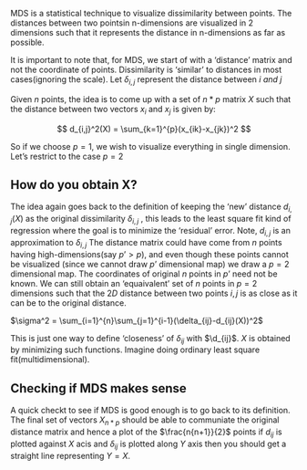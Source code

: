 MDS is a statistical technique to visualize dissimilarity
between points. The distances between two pointsin n-dimensions 
are visualized in 2 dimensions such that it represents
the distance in n-dimensions as far as possible.

It is important to note that, for MDS, we start of with a ‘distance’ matrix
and not the coordinate of points. Dissimilarity is ‘similar’ to distances in most cases(ignoring the scale).
Let $\delta_{i,j}$ represent the distance between $i\ and\ j$

Given $n$ points, the idea is to come up with a set of $n * p$ matrix $X$
such that the distance between two vectors $x_i$ and $x_j$ is given by:


$$
d_{i,j}^2(X) = \sum_{k=1}^{p}(x_{ik}-x_{jk})^2
$$

So if we choose $p=1$, we wish to visualize everything in single dimension.
Let’s restrict to the case $p=2$

## How do you obtain X?

The idea again goes back to the definition of keeping the ‘new’ distance $d_{i,j}(X)$
as the original dissimilarity $\delta_{i,j}$ , this leads to the least square fit kind of regression
where the goal is to minimize the ‘residual’ error. Note, $d_{i,j}$ is an approximation to $\delta_{i,j}$
 The distance matrix could have come from $n$ points having high-dimensions(say $p’>p$), and even though
 these points cannot be visualized (since we cannot draw $p’$ dimensional map) we draw a $p=2$ dimensional map.
The coordinates of original $n$ points in $p’$ need not be known. We can still obtain an ‘equaivalent’
set of $n$ points in $p=2$ dimensions such that the $2D$ distance between two points $i,j$ is 
as close as it can be to the original distance.

$\sigma^2 = \sum_{i=1}^{n}\sum_{j=1}^{i-1}(\delta_{ij}-d_{ij}(X))^2$

This is just one way to define ‘closeness’ of $\delta_{ij}$ with $\d_{ij}$.
$X$ is obtained by minimizing such functions. Imagine doing ordinary least square fit(multidimensional).

## Checking if MDS makes sense

A quick checkt to see if MDS is good enough
is to go back to its definition. The final set of vectors $X_{n*p}$
should be able to communiate the original distance matrix
and hence a plot of the $\frac{n{n+1}}{2}$ points if $d_{ij}$ is
plotted against $X$ acis and $\delta_{ij}$ is plotted along $Y$ axis
then you should get a straight line representing $Y=X$.


